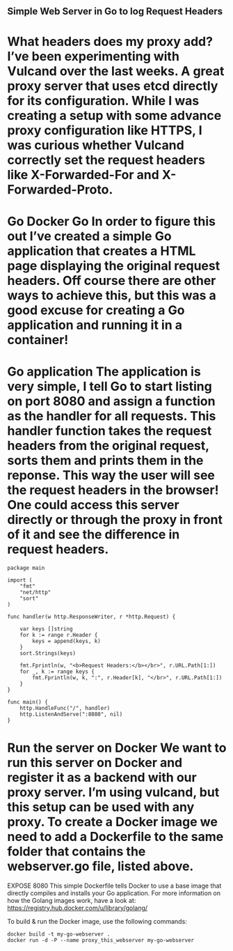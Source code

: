## Simple Web Server in Go to log Request Headers
# What headers does my proxy add? I’ve been experimenting with Vulcand over the last weeks. A great proxy server that uses etcd directly for its configuration. While I was creating a setup with some advance proxy configuration like HTTPS, I was curious whether Vulcand correctly set the request headers like X-Forwarded-For and X-Forwarded-Proto.
# Go Docker Go In order to figure this out I’ve created a simple Go application that creates a HTML page displaying the original request headers. Off course there are other ways to achieve this, but this was a good excuse for creating a Go application and running it in a container!
# Go application The application is very simple, I tell Go to start listing on port 8080 and assign a function as the handler for all requests. This handler function takes the request headers from the original request, sorts them and prints them in the reponse. This way the user will see the request headers in the browser! One could access this server directly or through the proxy in front of it and see the difference in request headers.

```golang
package main

import (
    "fmt"
    "net/http"
    "sort"
)

func handler(w http.ResponseWriter, r *http.Request) {

    var keys []string
    for k := range r.Header {
        keys = append(keys, k)
    }
    sort.Strings(keys)
    
    fmt.Fprintln(w, "<b>Request Headers:</b></br>", r.URL.Path[1:])
    for _, k := range keys {
        fmt.Fprintln(w, k, ":", r.Header[k], "</br>", r.URL.Path[1:])
    }
}

func main() {
    http.HandleFunc("/", handler)
    http.ListenAndServe(":8080", nil)
}
```

# Run the server on Docker We want to run this server on Docker and register it as a backend with our proxy server. I’m using vulcand, but this setup can be used with any proxy. To create a Docker image we need to add a Dockerfile to the same folder that contains the webserver.go file, listed above.


EXPOSE 8080
This simple Dockerfile tells Docker to use a base image that directly compiles and installs your Go application.
For more information on how the Golang images work, have a look at: https://registry.hub.docker.com/u/library/golang/

To build & run the Docker image, use the following commands:

```
docker build -t my-go-webserver .
docker run -d -P --name proxy_this_webserver my-go-webserver
```
